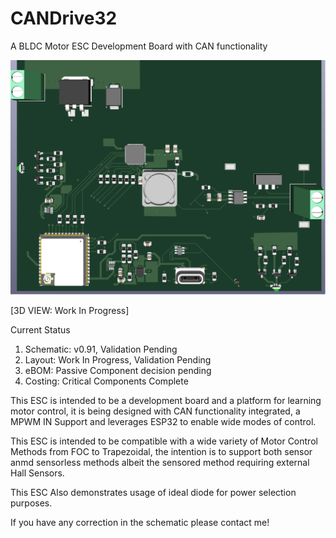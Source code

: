 # CANDrive32
A BLDC Motor ESC Development Board with CAN functionality



![CANDrive32](images/v0.91_30thJuneUpdate.png)

[3D VIEW: Work In Progress]

Current Status
1. Schematic: v0.91, Validation Pending
2. Layout: Work In Progress, Validation Pending
3. eBOM: Passive Component decision pending
4. Costing: Critical Components Complete

This ESC is intended to be a development board and a platform for learning motor control, it is being designed with CAN functionality integrated, a MPWM IN Support and leverages ESP32 to enable wide modes of control.

This ESC is intended to be compatible with a wide variety of Motor Control Methods from FOC to Trapezoidal, the intention is to support both sensor anmd sensorless methods albeit the sensored method requiring external Hall Sensors.

This ESC Also demonstrates usage of ideal diode for power selection purposes.

If you have any correction in the schematic please contact me!



